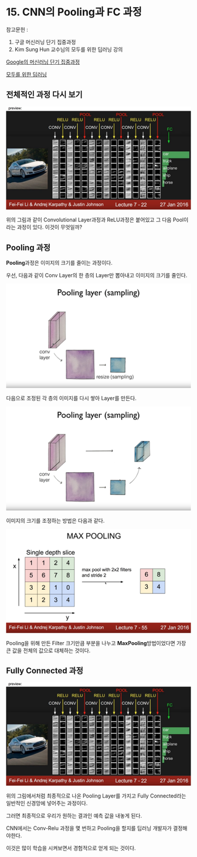 # 15. CNN의 Pooling과 FC 과정

참고문헌 : 
1. 구글 머신러닝 단기 집중과정
2. Kim Sung Hun 교수님의 모두를 위한 딥러닝 강의

[Google의 머신러닝 단기 집중과정](https://developers.google.com/machine-learning/crash-course/ml-intro?hl=ko)

[모두를 위한 딥러닝](https://www.youtube.com/watch?v=BS6O0zOGX4E&list=PLlMkM4tgfjnLSOjrEJN31gZATbcj_MpUm)

## 전체적인 과정 다시 보기

![15-1](https://github.com/Se-Hun/DeepLearningStudy/blob/master/conceptStudy/png/15-1.PNG)

위의 그림과 같이 Convolutional Layer과정과 ReLU과정은 붙어있고 그 다음 Pool이라는 과정이 있다. 이것이 무엇일까?

## Pooling 과정

**Pooling**과정은 이미지의 크기를 줄이는 과정이다.

우선, 다음과 같이 Conv Layer의 한 층의 Layer만 뽑아내고 이미지의 크기를 줄인다.

![15-2](https://github.com/Se-Hun/DeepLearningStudy/blob/master/conceptStudy/png/15-2.PNG)

다음으로 조정된 각 층의 이미지를 다시 쌓아 Layer를 만든다.

![15-3](https://github.com/Se-Hun/DeepLearningStudy/blob/master/conceptStudy/png/15-3.PNG)

이미지의 크기를 조정하는 방법은 다음과 같다.

![15-4](https://github.com/Se-Hun/DeepLearningStudy/blob/master/conceptStudy/png/15-4.PNG)

Pooling을 위해 만든 Filter 크기만큼 부분을 나누고 **MaxPooling**방법이었다면 가장 큰 값을 전체의 값으로 대체하는 것이다.

## Fully Connected 과정

![15-1](https://github.com/Se-Hun/DeepLearningStudy/blob/master/conceptStudy/png/15-1.PNG)

위의 그림에서처럼 최종적으로 나온 Pooling Layer를 가지고 Fully Connected라는 일반적인 신경망에 넣어주는 과정이다.

그러면 최종적으로 우리가 원하는 결과인 예측 값을 내놓게 된다.

CNN에서는 Conv-Relu 과정을 몇 번하고 Pooling을 할지를 딥러닝 개발자가 결정해야한다.

이것은 많이 학습을 시켜보면서 경험적으로 얻게 되는 것이다.